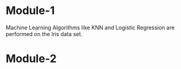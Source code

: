 # Module-1
Machine Learning Algorithms like KNN and Logistic Regression are performed on the Iris data set.

# Module-2
